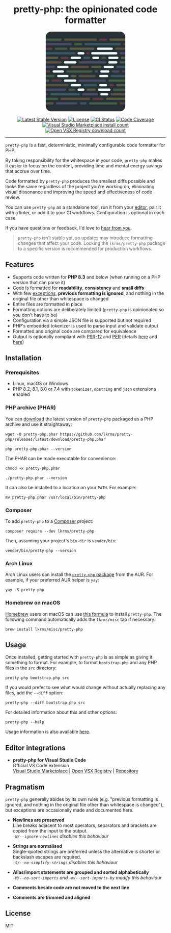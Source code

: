 <h1 align="center">pretty-php: the opinionated code formatter</h1>

<p align="center">
  <a href="https://github.com/lkrms/pretty-php">
    <img src="https://github.com/lkrms/pretty-php/raw/main/images/logo-600x600-rounded.png" alt="pretty-php logo" width="250">
  </a>
<p>

<p align="center">
  <a href="https://packagist.org/packages/lkrms/pretty-php"><img src="https://poser.pugx.org/lkrms/pretty-php/v" alt="Latest Stable Version" /></a>
  <a href="https://packagist.org/packages/lkrms/pretty-php"><img src="https://poser.pugx.org/lkrms/pretty-php/license" alt="License" /></a>
  <a href="https://github.com/lkrms/pretty-php/actions"><img src="https://github.com/lkrms/pretty-php/actions/workflows/ci.yml/badge.svg" alt="CI Status" /></a>
  <a href="https://codecov.io/gh/lkrms/pretty-php"><img src="https://codecov.io/gh/lkrms/pretty-php/graph/badge.svg?token=W0KVZU718K" alt="Code Coverage" /></a>
  <a href="https://marketplace.visualstudio.com/items?itemName=lkrms.pretty-php"><img src="https://img.shields.io/visual-studio-marketplace/i/lkrms.pretty-php?label=Marketplace%20installs&color=%230066b8" alt="Visual Studio Marketplace install count" /></a>
  <a href="https://open-vsx.org/extension/lkrms/pretty-php"><img src="https://img.shields.io/open-vsx/dt/lkrms/pretty-php?label=Open%20VSX%20downloads&color=%23a60ee5" alt="Open VSX Registry download count" /></a>
</p>

---

`pretty-php` is a fast, deterministic, minimally configurable code formatter for
PHP.

By taking responsibility for the whitespace in your code, `pretty-php` makes it
easier to focus on the content, providing time and mental energy savings that
accrue over time.

Code formatted by `pretty-php` produces the smallest diffs possible and looks
the same regardless of the project you're working on, eliminating visual
dissonance and improving the speed and effectiveness of code review.

You can use `pretty-php` as a standalone tool, run it from your [editor][], pair
it with a linter, or add it to your CI workflows. Configuration is optional in
each case.

If you have questions or feedback, I'd love to [hear from you][discuss].

> `pretty-php` isn't stable yet, so updates may introduce formatting changes
> that affect your code. Locking the `lkrms/pretty-php` package to a specific
> version is recommended for production workflows.

## Features

- Supports code written for **PHP 8.3** and below (when running on a PHP version
  that can parse it)
- Code is formatted for **readability**, **consistency** and **small diffs**
- With few [exceptions](#pragmatism), **previous formatting is ignored**, and
  nothing in the original file other than whitespace is changed
- Entire files are formatted in place
- Formatting options are deliberately limited (`pretty-php` is opinionated so
  you don't have to be)
- Configuration via a simple JSON file is supported but not required
- PHP's embedded tokenizer is used to parse input and validate output
- Formatted and original code are compared for equivalence
- Output is optionally compliant with [PSR-12][] and [PER][] (details
  [here](docs/PSR-12.md) and [here][PSR-12 issue])

## Installation

### Prerequisites

- Linux, macOS or Windows
- PHP 8.2, 8.1, 8.0 or 7.4 with `tokenizer`, `mbstring` and `json` extensions
  enabled

### PHP archive (PHAR)

You can [download][] the latest version of `pretty-php` packaged as a PHP
archive and use it straightaway:

```shell
wget -O pretty-php.phar https://github.com/lkrms/pretty-php/releases/latest/download/pretty-php.phar
```

```shell
php pretty-php.phar --version
```

The PHAR can be made executable for convenience:

```shell
chmod +x pretty-php.phar
```

```shell
./pretty-php.phar --version
```

It can also be installed to a location on your `PATH`. For example:

```shell
mv pretty-php.phar /usr/local/bin/pretty-php
```

### Composer

To add `pretty-php` to a [Composer][] project:

```shell
composer require --dev lkrms/pretty-php
```

Then, assuming your project's `bin-dir` is `vendor/bin`:

```shell
vendor/bin/pretty-php --version
```

### Arch Linux

Arch Linux users can install the [`pretty-php` package][AUR] from the AUR. For
example, if your preferred AUR helper is `yay`:

```shell
yay -S pretty-php
```

### Homebrew on macOS

[Homebrew][] users on macOS can use [this formula][formula] to install
`pretty-php`. The following command automatically adds the `lkrms/misc` tap if
necessary:

```shell
brew install lkrms/misc/pretty-php
```

## Usage

Once installed, getting started with `pretty-php` is as simple as giving it
something to format. For example, to format `bootstrap.php` and any PHP files in
the `src` directory:

```shell
pretty-php bootstrap.php src
```

If you would prefer to see what would change without actually replacing any
files, add the `--diff` option:

```shell
pretty-php --diff bootstrap.php src
```

For detailed information about this and other options:

```shell
pretty-php --help
```

Usage information is also available [here](docs/Usage.md).

## Editor integrations

- **pretty-php for Visual Studio Code** \
  Official VS Code extension \
  [Visual Studio Marketplace] | [Open VSX Registry] | [Repository][vscode]

## Pragmatism

`pretty-php` generally abides by its own rules (e.g. "previous formatting is
ignored, and nothing in the original file other than whitespace is changed"),
but exceptions are occasionally made and documented here.

- **Newlines are preserved** \
  Line breaks adjacent to most operators, separators and brackets are copied from
  the input to the output. \
  _`-N/--ignore-newlines` disables this behaviour_

- **Strings are normalised** \
  Single-quoted strings are preferred unless the alternative is shorter or backslash
  escapes are required. \
  _`-S/--no-simplify-strings` disables this behaviour_

- **Alias/import statements are grouped and sorted alphabetically** \
  _`-M/--no-sort-imports` and `-m/--sort-imports-by` modify this behaviour_

- **Comments beside code are not moved to the next line**

- **Comments are trimmed and aligned**

## License

MIT

[AUR]: https://aur.archlinux.org/packages/pretty-php
[Composer]: https://getcomposer.org/
[discuss]: https://github.com/lkrms/pretty-php/discussions
[download]:
  https://github.com/lkrms/pretty-php/releases/latest/download/pretty-php.phar
[editor]: #editor-integrations
[formula]:
  https://github.com/lkrms/homebrew-misc/blob/main/Formula/pretty-php.rb
[Homebrew]: https://brew.sh/
[Open VSX Registry]: https://open-vsx.org/extension/lkrms/pretty-php
[PER]: https://www.php-fig.org/per/coding-style/
[PSR-12]: https://www.php-fig.org/psr/psr-12/
[PSR-12 issue]: https://github.com/lkrms/pretty-php/issues/4
[Visual Studio Marketplace]:
  https://marketplace.visualstudio.com/items?itemName=lkrms.pretty-php
[vscode]: https://github.com/lkrms/vscode-pretty-php
